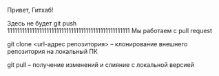 Привет, Гитхаб!

Здесь не будет git push  
11111111111111111111111111111111111111111111111111
Мы работаем с pull request

git clone <url-адрес репозитория> – клонирование внешнего репозитория на  локальный ПК

git pull – получение изменений и слияние с локальной версией